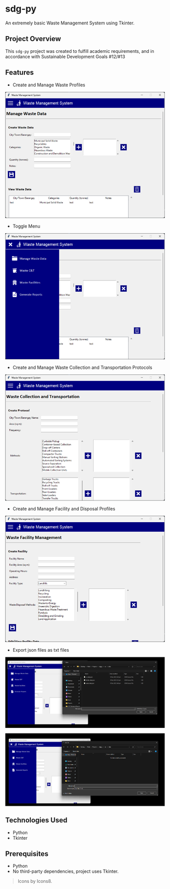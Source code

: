# sdg-py
An extremely basic Waste Management System using Tkinter.

## Project Overview

This `sdg-py` project was created to fulfill academic requirements, and in accordance with Sustainable Development Goals #12/#13

## Features

- Create and Manage Waste Profiles

![Screenshot](screenshots/Default-Window.png)

- Toggle Menu

![Screenshot](screenshots/Toggle-Menu.png)

- Create and Manage Waste Collection and Transportation Protocols

![Screenshot](screenshots/Sample.png)

- Create and Manage Facility and Disposal Profiles

![Screenshot](screenshots/Sample-v2.png)

- Export json files as txt files

![Screenshot](screenshots/json-txt.png)

![Screenshot](screenshots/json-txt-v2.png)

## Technologies Used

- Python
- Tkinter

## Prerequisites

- Python
- No third-party dependencies, project uses Tkinter.

> Icons by Icons8.


